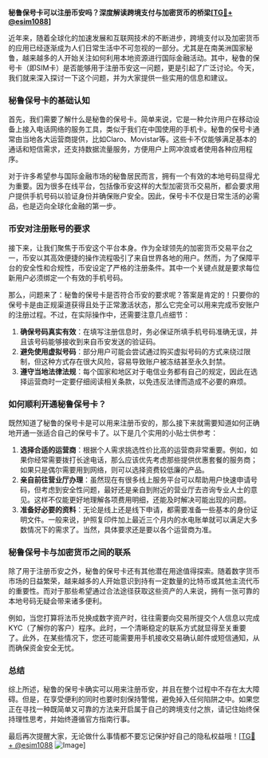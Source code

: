**秘鲁保号卡可以注册币安吗？深度解读跨境支付与加密货币的桥梁[[TG💪+ @esim1088](https://t.me/s/esim1088)]**

近年来，随着全球化的加速发展和互联网技术的不断进步，跨境支付以及加密货币的应用已经逐渐成为人们日常生活中不可忽视的一部分。尤其是在南美洲国家秘鲁，越来越多的人开始关注如何利用本地资源进行国际金融活动。其中，秘鲁的保号卡（即SIM卡）是否能够用于注册币安这一问题，更是引起了广泛讨论。今天，我们就来深入探讨一下这个问题，并为大家提供一些实用的信息和建议。

### 秘鲁保号卡的基础认知

首先，我们需要了解什么是秘鲁的保号卡。简单来说，它是一种允许用户在移动设备上接入电话网络的服务工具，类似于我们在中国使用的手机卡。秘鲁的保号卡通常由当地各大运营商提供，比如Claro、Movistar等。这些卡不仅能够满足基本的通话和短信需求，还支持数据流量服务，方便用户上网冲浪或者使用各种应用程序。

对于许多希望参与国际金融市场的秘鲁居民而言，拥有一个有效的本地号码显得尤为重要。因为很多在线平台，包括像币安这样的大型加密货币交易所，都会要求用户提供手机号码以验证身份并确保账户安全。因此，保号卡不仅是日常生活的必需品，也是迈向全球化金融的第一步。

### 币安对注册账号的要求

接下来，让我们聚焦于币安这个平台本身。作为全球领先的加密货币交易平台之一，币安以其高效便捷的操作流程吸引了来自世界各地的用户。然而，为了保障平台的安全性和合规性，币安设定了严格的注册条件。其中一个关键点就是要求每位新用户必须绑定一个有效的手机号码。

那么，问题来了：秘鲁的保号卡是否符合币安的要求呢？答案是肯定的！只要你的保号卡是由正规渠道获得且处于正常激活状态，那么它完全可以用来完成币安账户的注册过程。不过，在实际操作中，还需要注意几点细节：

1. **确保号码真实有效**：在填写注册信息时，务必保证所填手机号码准确无误，并且该号码能够接收到来自币安发送的验证码。
2. **避免使用虚拟号码**：部分用户可能会尝试通过购买虚拟号码的方式来绕过限制，但这种方式存在很大风险，容易导致账户被冻结甚至永久封禁。
3. **遵守当地法律法规**：每个国家和地区对于电信业务都有自己的规定，因此在选择运营商时一定要仔细阅读相关条款，以免违反法律而造成不必要的麻烦。

### 如何顺利开通秘鲁保号卡？

既然知道了秘鲁的保号卡是可以用来注册币安的，那么接下来就需要知道如何正确地开通一张适合自己的保号卡了。以下是几个实用的小贴士供参考：

1. **选择合适的运营商**：根据个人需求挑选性价比高的运营商非常重要。例如，如果你经常需要拨打长途电话，那么应该优先考虑那些提供优惠套餐的服务商；如果只是偶尔需要用到网络，则可以选择资费较低廉的产品。
2. **亲自前往营业厅办理**：虽然现在有很多线上服务平台可以帮助用户快速申请号码，但考虑到安全性问题，最好还是亲自到附近的营业厅去咨询专业人士的意见。这样不仅能更好地理解各项费用明细，还能及时解决可能出现的问题。
3. **准备好必要的资料**：无论是线上还是线下申请，都需要准备一些基本的身份证明文件。一般来说，护照复印件加上最近三个月内的水电账单就可以满足大多数情况下的需求了。当然，具体要求还是要以各个运营商为准。

### 秘鲁保号卡与加密货币之间的联系

除了用于注册币安之外，秘鲁的保号卡还有其他潜在用途值得探索。随着数字货币市场的日益繁荣，越来越多的人开始意识到持有一定数量的比特币或其他主流代币的重要性。而对于那些希望通过合法途径获取这些资产的人来说，拥有一张可靠的本地号码无疑会带来诸多便利。

例如，当您打算将法币兑换成数字资产时，往往需要向交易所提交个人信息以完成KYC（了解你的客户）程序。此时，一个清晰稳定的联系方式就显得至关重要了。此外，在某些情况下，您还可能需要用手机接收交易确认邮件或短信通知，从而确保资金安全无忧。

### 总结

综上所述，秘鲁的保号卡确实可以用来注册币安，并且在整个过程中不存在太大障碍。但是，在享受便利的同时也要时刻保持警惕，避免掉入任何陷阱之中。如果您正在寻找一种既简单又可靠的方法来开启属于自己的跨境支付之旅，请记住始终保持理性思考，并始终遵循官方指南行事。

最后再次提醒大家，无论做什么事情都不要忘记保护好自己的隐私权益哦！[[TG💪+ @esim1088](https://t.me/s/esim1088) ![Image](https://i.postimg.cc/4NQfJmqS/Snipaste-2025-05-13-00-14-12.png)]